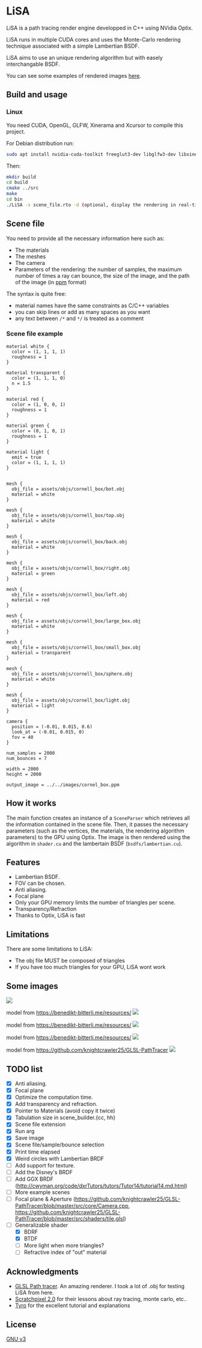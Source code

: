 # LiSA

LiSA is a path tracing render engine developped in C++ using NVidia Optix.

LiSA runs in multiple CUDA cores and uses the Monte-Carlo rendering technique associated with a simple Lambertian BSDF.

LiSA aims to use an unique rendering algorithm but with easely interchangable BSDF.

You can see some examples of rendered images [here](#Some-images).

## Build and usage

### Linux
You need CUDA, OpenGL, GLFW, Xinerama and Xcursor to compile this project.

For Debian distribution run: 
```bash
sudo apt install nvidia-cuda-toolkit freeglut3-dev libglfw3-dev libxinerama-dev libxcursor-dev
```

Then:
```bash
mkdir build
cd build
cmake ../src
make
cd bin
./LiSA -s scene_file.rto -d (optional, display the rendering in real-time)
```

## Scene file
You need to provide all the necessary information here such as:
- The materials
- The meshes
- The camera
- Parameters of the rendering: the number of samples,
  the maximum number of times a ray can bounce, the size of the image,
  and the path of the image (in [ppm](https://fr.wikipedia.org/wiki/Portable_pixmap) format)

The syntax is quite free: 
- material names have the same constraints as C/C++ variables
- you can skip lines or add as many spaces as you want
- any text between ```/*``` and ```*/``` is treated as a comment

### Scene file example
```
material white {
  color = (1, 1, 1, 1)
  roughness = 1
}

material transparent {
  color = (1, 1, 1, 0)
  n = 1.5
}

material red {
  color = (1, 0, 0, 1)
  roughness = 1
}

material green {
  color = (0, 1, 0, 1)
  roughness = 1
}

material light {
  emit = true
  color = (1, 1, 1, 1)
}


mesh {
  obj_file = assets/objs/cornell_box/bot.obj
  material = white
}

mesh {
  obj_file = assets/objs/cornell_box/top.obj
  material = white
}

mesh {
  obj_file = assets/objs/cornell_box/back.obj
  material = white
}

mesh {
  obj_file = assets/objs/cornell_box/right.obj
  material = green
}

mesh {
  obj_file = assets/objs/cornell_box/left.obj
  material = red
}

mesh {
  obj_file = assets/objs/cornell_box/large_box.obj
  material = white
}

mesh {
  obj_file = assets/objs/cornell_box/small_box.obj
  material = transparent
}

mesh {
  obj_file = assets/objs/cornell_box/sphere.obj
  material = white
}

mesh {
  obj_file = assets/objs/cornell_box/light.obj
  material = light
}

camera {
  position = (-0.01, 0.015, 0.6)
  look_at = (-0.01, 0.015, 0)
  fov = 40
}

num_samples = 2000
num_bounces = 7

width = 2000
height = 2000

output_image = ../../images/cornel_box.ppm
```

## How it works
The main function creates an instance of a `SceneParser` which retrieves
all the information contained in the scene file. Then, it passes
the necessary parameters (such as the vertices, the materials, the rendering algorithm parameters)
to the GPU using Optix. The image is then rendered using the algorithm in `shader.cu` and the
lambertain BSDF (`bsdfs/lambertian.cu`).

## Features
- Lambertian BSDF.
- FOV can be chosen.
- Anti aliasing.
- Focal plane
- Only your GPU memory limits the number of triangles per scene.
- Transparency/Refraction
- Thanks to Optix, LiSA is fast

## Limitations
There are some limitations to LiSA:
- The obj file MUST be composed of triangles
- If you have too much triangles for your GPU, LiSA wont work

## Some images
![](img/cornel_box.png)

model from https://benedikt-bitterli.me/resources/
![](img/dragon_glass.png)

model from https://benedikt-bitterli.me/resources/
![](img/dragon_glass_yellow.png)

model from https://benedikt-bitterli.me/resources/
![](img/spaceship.png)

model from https://github.com/knightcrawler25/GLSL-PathTracer
![](img/tropical_island.png)

## TODO list
- [x] Anti aliasing.
- [x] Focal plane
- [x] Optimize the computation time.
- [x] Add transparency and refraction.
- [x] Pointer to Materials (avoid copy it twice)
- [x] Tabulation size in scene_builder.{cc, hh}
- [x] Scene file extension
- [x] Run arg
- [x] Save image
- [x] Scene file/sample/bounce selection
- [x] Print time elapsed
- [x] Weird circles with Lambertian BRDF
- [ ] Add support for texture.
- [ ] Add the Disney's BRDF
- [ ] Add GGX BRDF (http://cwyman.org/code/dxrTutors/tutors/Tutor14/tutorial14.md.html)
- [ ] More example scenes
- [ ] Focal plane & Aperture (https://github.com/knightcrawler25/GLSL-PathTracer/blob/master/src/core/Camera.cpp, https://github.com/knightcrawler25/GLSL-PathTracer/blob/master/src/shaders/tile.glsl)
- [ ] Generalizable shader
  - [x] BDRF
  - [x] BTDF
  - [ ] More light when more triangles?
  - [ ] Refractive index of "out" material

## Acknowledgments
- [GLSL Path tracer](https://github.com/knightcrawler25/GLSL-PathTracer). An amazing renderer. I took a lot of .obj for testing LiSA from here. 
- [Scratchpixel 2.0](https://www.scratchapixel.com/) for their lessons about ray tracing, monte carlo, etc..
- [Tyro](https://wwwtyro.net/2018/02/25/caffeine.html) for the excellent tutorial and explanations
## License
[GNU v3](https://choosealicense.com/licenses/gpl-3.0/)
